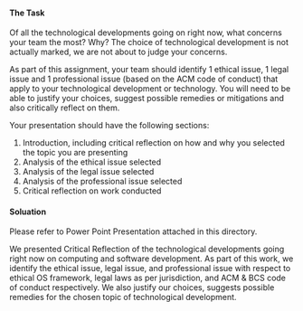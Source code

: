 #### The Task ####
Of all the technological developments going on right now, what concerns your team the most? Why?  The choice of technological development is not actually marked, we are not about to judge your concerns. 

As part of this assignment, your team should identify 1 ethical issue, 1 legal issue and 1 professional issue (based on the ACM code of conduct) that apply to your technological development or technology. You will need to be able to justify your choices, suggest possible remedies or mitigations and also critically reflect on them.

Your presentation should have the following sections: 

1.    Introduction, including critical reflection on how and why you selected the topic you are presenting
2.    Analysis of the ethical issue selected
3.    Analysis of the legal issue selected
4.    Analysis of the professional issue selected
5.    Critical reflection on work conducted



#### Soluation ####
Please refer to Power Point Presentation attached in this directory.

We presented Critical Reflection of the technological developments going right now on computing and software development.
As part of this work, we identify the ethical issue, legal issue, and professional issue with respect to ethical OS framework, legal laws as per jurisdiction, and ACM & BCS code of conduct respectively.
We also justify our choices, suggests possible remedies for the chosen topic of technological development.
